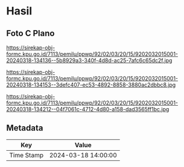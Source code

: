 # Hasil

## Foto C Plano

https://sirekap-obj-formc.kpu.go.id/7113/pemilu/ppwp/92/02/03/20/15/9202032015001-20240318-134136--5b8929a3-340f-4d8d-ac25-7afc6c65dc2f.jpg

https://sirekap-obj-formc.kpu.go.id/7113/pemilu/ppwp/92/02/03/20/15/9202032015001-20240318-134153--3defc407-ec53-4892-8858-3880ac2dbbc8.jpg

https://sirekap-obj-formc.kpu.go.id/7113/pemilu/ppwp/92/02/03/20/15/9202032015001-20240318-134212--04f7061c-4712-4d80-a158-dad3565ff1bc.jpg


## Metadata

| Key        | Value               |
| ---------- | ------------------- |
| Time Stamp | 2024-03-18 14:00:00 |



